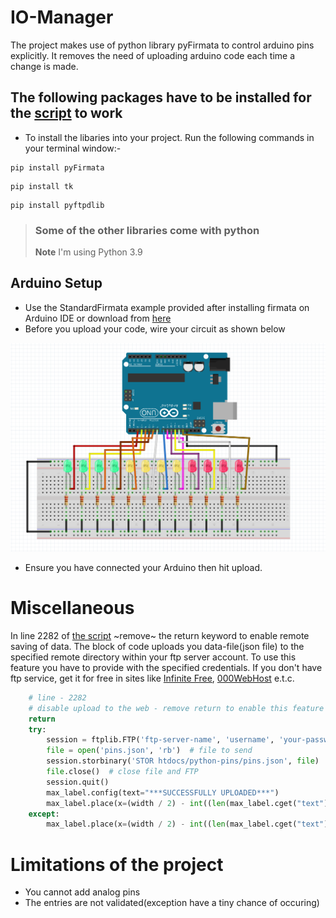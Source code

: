 # IO-Manager
The project makes use of python library pyFirmata to control arduino pins explicitly. It removes the need of uploading arduino code each time a change is made.

## The following packages have to be installed for the [script][script] to work 
- To install the libaries into your project. Run the following commands in your terminal window:-
```
pip install pyFirmata
```
```
pip install tk
```
```
pip install pyftpdlib
```
> ### Some of the other libraries come with python
> **Note** 
> I'm using Python 3.9 

## Arduino Setup
- Use the StandardFirmata example provided after installing firmata on Arduino IDE or download from [here][arduinocode]
- Before you upload your code, wire your circuit as shown below

![Wiring...](screenshots/light-array.PNG?raw=true "Optional Title")

- Ensure you have connected your Arduino then hit upload.

# Miscellaneous
In line 2282 of [the script][script] ~remove~ the return keyword to enable remote saving of data. The block of code uploads you data-file(json file) to the specified remote directory within your ftp server account. To use this feature you have to provide with the specified credentials.
If you don't have ftp service, get it for free in sites like [Infinite Free][infinite], [000WebHost][000WebHost] e.t.c.

```python
    # line - 2282
    # disable upload to the web - remove return to enable this feature
    return
    try:
        session = ftplib.FTP('ftp-server-name', 'username', 'your-password')
        file = open('pins.json', 'rb')  # file to send
        session.storbinary('STOR htdocs/python-pins/pins.json', file)  # send the file
        file.close()  # close file and FTP
        session.quit()
        max_label.config(text="***SUCCESSFULLY UPLOADED***")
        max_label.place(x=(width / 2) - int((len(max_label.cget("text")) * 4)), y=height - 53)
    except:
        max_label.place(x=(width / 2) - int((len(max_label.cget("text")) * 4)), y=height - 53)
```

# Limitations of the project
- You cannot add analog pins
- The entries are not validated(exception have a tiny chance of occuring)


[script]: pins.py
[arduinocode]: StandardFirmata/StandardFirmata.ino
[infinite]: https://www.infinityfree.net
[000WebHost]: https://www.000webhost.com
